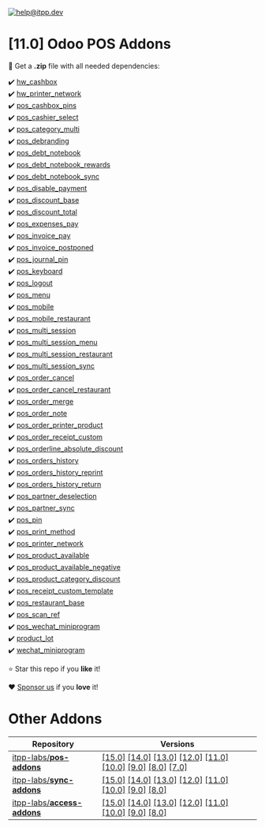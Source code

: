 [![help@itpp.dev](https://itpp.dev/images/infinity-readme.png)](mailto:help@itpp.dev)
# [11.0] Odoo POS Addons 

:open_file_folder: Get a **.zip** file with all needed dependencies:

:heavy_check_mark: [hw_cashbox](https://apps.odoo.com/apps/modules/11.0/hw_cashbox/)
<br/>:heavy_check_mark: [hw_printer_network](https://apps.odoo.com/apps/modules/11.0/hw_printer_network/)
<br/>:heavy_check_mark: [pos_cashbox_pins](https://apps.odoo.com/apps/modules/11.0/pos_cashbox_pins/)
<br/>:heavy_check_mark: [pos_cashier_select](https://apps.odoo.com/apps/modules/11.0/pos_cashier_select/)
<br/>:heavy_check_mark: [pos_category_multi](https://apps.odoo.com/apps/modules/11.0/pos_category_multi/)
<br/>:heavy_check_mark: [pos_debranding](https://apps.odoo.com/apps/modules/11.0/pos_debranding/)
<br/>:heavy_check_mark: [pos_debt_notebook](https://apps.odoo.com/apps/modules/11.0/pos_debt_notebook/)
<br/>:heavy_check_mark: [pos_debt_notebook_rewards](https://apps.odoo.com/apps/modules/11.0/pos_debt_notebook_rewards/)
<br/>:heavy_check_mark: [pos_debt_notebook_sync](https://apps.odoo.com/apps/modules/11.0/pos_debt_notebook_sync/)
<br/>:heavy_check_mark: [pos_disable_payment](https://apps.odoo.com/apps/modules/11.0/pos_disable_payment/)
<br/>:heavy_check_mark: [pos_discount_base](https://apps.odoo.com/apps/modules/11.0/pos_discount_base/)
<br/>:heavy_check_mark: [pos_discount_total](https://apps.odoo.com/apps/modules/11.0/pos_discount_total/)
<br/>:heavy_check_mark: [pos_expenses_pay](https://apps.odoo.com/apps/modules/11.0/pos_expenses_pay/)
<br/>:heavy_check_mark: [pos_invoice_pay](https://apps.odoo.com/apps/modules/11.0/pos_invoice_pay/)
<br/>:heavy_check_mark: [pos_invoice_postponed](https://apps.odoo.com/apps/modules/11.0/pos_invoice_postponed/)
<br/>:heavy_check_mark: [pos_journal_pin](https://apps.odoo.com/apps/modules/11.0/pos_journal_pin/)
<br/>:heavy_check_mark: [pos_keyboard](https://apps.odoo.com/apps/modules/11.0/pos_keyboard/)
<br/>:heavy_check_mark: [pos_logout](https://apps.odoo.com/apps/modules/11.0/pos_logout/)
<br/>:heavy_check_mark: [pos_menu](https://apps.odoo.com/apps/modules/11.0/pos_menu/)
<br/>:heavy_check_mark: [pos_mobile](https://apps.odoo.com/apps/modules/11.0/pos_mobile/)
<br/>:heavy_check_mark: [pos_mobile_restaurant](https://apps.odoo.com/apps/modules/11.0/pos_mobile_restaurant/)
<br/>:heavy_check_mark: [pos_multi_session](https://apps.odoo.com/apps/modules/11.0/pos_multi_session/)
<br/>:heavy_check_mark: [pos_multi_session_menu](https://apps.odoo.com/apps/modules/11.0/pos_multi_session_menu/)
<br/>:heavy_check_mark: [pos_multi_session_restaurant](https://apps.odoo.com/apps/modules/11.0/pos_multi_session_restaurant/)
<br/>:heavy_check_mark: [pos_multi_session_sync](https://apps.odoo.com/apps/modules/11.0/pos_multi_session_sync/)
<br/>:heavy_check_mark: [pos_order_cancel](https://apps.odoo.com/apps/modules/11.0/pos_order_cancel/)
<br/>:heavy_check_mark: [pos_order_cancel_restaurant](https://apps.odoo.com/apps/modules/11.0/pos_order_cancel_restaurant/)
<br/>:heavy_check_mark: [pos_order_merge](https://apps.odoo.com/apps/modules/11.0/pos_order_merge/)
<br/>:heavy_check_mark: [pos_order_note](https://apps.odoo.com/apps/modules/11.0/pos_order_note/)
<br/>:heavy_check_mark: [pos_order_printer_product](https://apps.odoo.com/apps/modules/11.0/pos_order_printer_product/)
<br/>:heavy_check_mark: [pos_order_receipt_custom](https://apps.odoo.com/apps/modules/11.0/pos_order_receipt_custom/)
<br/>:heavy_check_mark: [pos_orderline_absolute_discount](https://apps.odoo.com/apps/modules/11.0/pos_orderline_absolute_discount/)
<br/>:heavy_check_mark: [pos_orders_history](https://apps.odoo.com/apps/modules/11.0/pos_orders_history/)
<br/>:heavy_check_mark: [pos_orders_history_reprint](https://apps.odoo.com/apps/modules/11.0/pos_orders_history_reprint/)
<br/>:heavy_check_mark: [pos_orders_history_return](https://apps.odoo.com/apps/modules/11.0/pos_orders_history_return/)
<br/>:heavy_check_mark: [pos_partner_deselection](https://apps.odoo.com/apps/modules/11.0/pos_partner_deselection/)
<br/>:heavy_check_mark: [pos_partner_sync](https://apps.odoo.com/apps/modules/11.0/pos_partner_sync/)
<br/>:heavy_check_mark: [pos_pin](https://apps.odoo.com/apps/modules/11.0/pos_pin/)
<br/>:heavy_check_mark: [pos_print_method](https://apps.odoo.com/apps/modules/11.0/pos_print_method/)
<br/>:heavy_check_mark: [pos_printer_network](https://apps.odoo.com/apps/modules/11.0/pos_printer_network/)
<br/>:heavy_check_mark: [pos_product_available](https://apps.odoo.com/apps/modules/11.0/pos_product_available/)
<br/>:heavy_check_mark: [pos_product_available_negative](https://apps.odoo.com/apps/modules/11.0/pos_product_available_negative/)
<br/>:heavy_check_mark: [pos_product_category_discount](https://apps.odoo.com/apps/modules/11.0/pos_product_category_discount/)
<br/>:heavy_check_mark: [pos_receipt_custom_template](https://apps.odoo.com/apps/modules/11.0/pos_receipt_custom_template/)
<br/>:heavy_check_mark: [pos_restaurant_base](https://apps.odoo.com/apps/modules/11.0/pos_restaurant_base/)
<br/>:heavy_check_mark: [pos_scan_ref](https://apps.odoo.com/apps/modules/11.0/pos_scan_ref/)
<br/>:heavy_check_mark: [pos_wechat_miniprogram](https://apps.odoo.com/apps/modules/11.0/pos_wechat_miniprogram/)
<br/>:heavy_check_mark: [product_lot](https://apps.odoo.com/apps/modules/11.0/product_lot/)
<br/>:heavy_check_mark: [wechat_miniprogram](https://apps.odoo.com/apps/modules/11.0/wechat_miniprogram/)

:star: Star this repo if you **like** it!

:heart: [Sponsor us](https://patreon.com/itpp) if you **love** it!

Other Addons
============

| Repository | Versions |
|------------|----------|
| [itpp-labs/**pos-addons**](https://github.com/itpp-labs/pos-addons) | [[15.0]](https://github.com/itpp-labs/pos-addons/tree/15.0#readme) [[14.0]](https://github.com/itpp-labs/pos-addons/tree/14.0#readme) [[13.0]](https://github.com/itpp-labs/pos-addons/tree/13.0#readme) [[12.0]](https://github.com/itpp-labs/pos-addons/tree/12.0#readme) [[11.0]](https://github.com/itpp-labs/pos-addons/tree/11.0#readme) [[10.0]](https://github.com/itpp-labs/pos-addons/tree/10.0#readme) [[9.0]](https://github.com/itpp-labs/pos-addons/tree/9.0#readme) [[8.0]](https://github.com/itpp-labs/pos-addons/tree/8.0#readme) [[7.0]](https://github.com/itpp-labs/pos-addons/tree/7.0#readme) |
| [itpp-labs/**sync-addons**](https://github.com/itpp-labs/sync-addons) | [[15.0]](https://github.com/itpp-labs/sync-addons/tree/15.0#readme) [[14.0]](https://github.com/itpp-labs/sync-addons/tree/14.0#readme) [[13.0]](https://github.com/itpp-labs/sync-addons/tree/13.0#readme) [[12.0]](https://github.com/itpp-labs/sync-addons/tree/12.0#readme) [[11.0]](https://github.com/itpp-labs/sync-addons/tree/11.0#readme) [[10.0]](https://github.com/itpp-labs/sync-addons/tree/10.0#readme) [[9.0]](https://github.com/itpp-labs/sync-addons/tree/9.0#readme) [[8.0]](https://github.com/itpp-labs/sync-addons/tree/8.0#readme) |
| [itpp-labs/**access-addons**](https://github.com/itpp-labs/access-addons) | [[15.0]](https://github.com/itpp-labs/access-addons/tree/15.0#readme) [[14.0]](https://github.com/itpp-labs/access-addons/tree/14.0#readme) [[13.0]](https://github.com/itpp-labs/access-addons/tree/13.0#readme) [[12.0]](https://github.com/itpp-labs/access-addons/tree/12.0#readme) [[11.0]](https://github.com/itpp-labs/access-addons/tree/11.0#readme) [[10.0]](https://github.com/itpp-labs/access-addons/tree/10.0#readme) [[9.0]](https://github.com/itpp-labs/access-addons/tree/9.0#readme) [[8.0]](https://github.com/itpp-labs/access-addons/tree/8.0#readme) |
